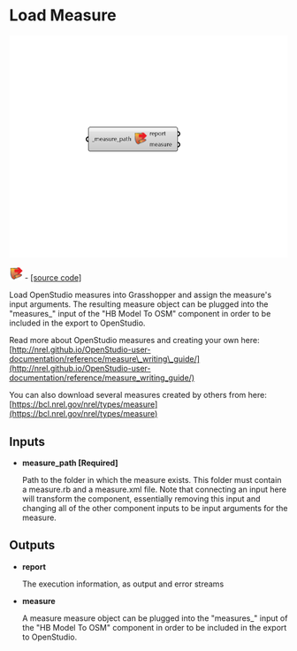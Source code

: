 # Load Measure

![](../../.gitbook/assets/Load_Measure.png)

![](../../.gitbook/assets/Load_Measure%20%281%29.png) - [\[source code\]](https://github.com/ladybug-tools/honeybee-grasshopper-energy/blob/master/honeybee_grasshopper_energy/src//HB%20Load%20Measure.py)

Load OpenStudio measures into Grasshopper and assign the measure's input arguments. The resulting measure object can be plugged into the "measures\_" input of the "HB Model To OSM" component in order to be included in the export to OpenStudio.

Read more about OpenStudio measures and creating your own here: [http://nrel.github.io/OpenStudio-user-documentation/reference/measure\_writing\_guide/](http://nrel.github.io/OpenStudio-user-documentation/reference/measure_writing_guide/)

You can also download several measures created by others from here: [https://bcl.nrel.gov/nrel/types/measure](https://bcl.nrel.gov/nrel/types/measure)

## Inputs

* **measure\_path \[Required\]**

  Path to the folder in which the measure exists. This folder must contain a measure.rb and a measure.xml file. Note that connecting an input here will transform the component, essentially removing this input and changing all of the other component inputs to be input arguments for the measure. 

## Outputs

* **report**

  The execution information, as output and error streams 

* **measure**

  A measure measure object can be plugged into the "measures\_" input of the "HB Model To OSM" component in order to be included in the export to OpenStudio. 


